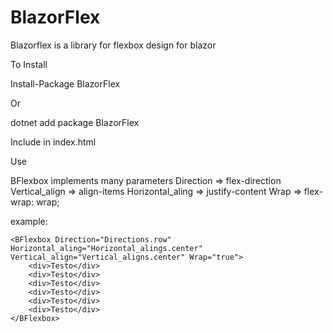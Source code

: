 # BlazorFlex
 Blazorflex is a library for flexbox design for blazor

To Install

 Install-Package BlazorFlex
 
Or

 dotnet add package BlazorFlex
 
 Include in index.html 
 <link href="_content/BlazorFlex/styles.css" rel="stylesheet" />  

Use

BFlexbox implements many parameters
Direction => flex-direction
Vertical_align => align-items
Horizontal_aling => justify-content
Wrap => flex-wrap: wrap;

example:
```
<BFlexbox Direction="Directions.row" Horizontal_aling="Horizontal_alings.center" Vertical_align="Vertical_aligns.center" Wrap="true">
    <div>Testo</div>
    <div>Testo</div>
    <div>Testo</div>
    <div>Testo</div>
    <div>Testo</div>
    <div>Testo</div>
</BFlexbox>
```
